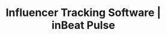 ---
title: Influencer Tracking Software | inBeat Pulse
description: >-
  inBeat allows you to track Instagram and TikTok influencers, without being on social media 24/7. We aggregate all of your influencer marketing data and content, making it easy for you to access.
pagetitle: Simple Instagram and TikTok Influencer Tracking
slug: influencer-tracking-software
layout: influencer-tracking-software
hiw:
  - title: "Add your influencers, @tags and/or #hashtags"
    description: >-
      Enter the influencers you want to track on TikTok or Instagram, and let our tool monitor their image posts, videos or stories.
  - title: Influencer Data Collection And Analysis
    description: >-
      Let inBeat manage the data collection and crunching of your sponsored posts. Sit back, and get a final report in a few clicks, once your campaign is over.
  - title: Export and Share your Content Library (posts, videos and stories)
    description: >-
      inBeat saves all of your content for future usage, making it easy to reuse for your future creative needs.
sections:
  - title: Measure
    description: >-
      inBeat identifies your KPIs, allowing you to see your global campaign health.
    icon: features-measure-icon
    link:
      text: Try it now &#8594;
      url: https://teaminbeat.typeform.com/to/XJEJHjDg
      external: true
    image: /images/features-measure-img.png
    points:
      - lines:
          - text: Views
          - text: Impressions
      - lines:
          - text: Comments
          - text: Likes
      - lines:
          - text: Engagement rate
  - title: Content Library
    description: >-
      inBeat organizes all of the content created by your influencers on either TikTok or Instagram.
    icon: features-content-library-icon
    link:
      text: Try it now &#8594;
      url: https://teaminbeat.typeform.com/to/XJEJHjDg
      external: true
    image: /images/features-content-library-img.png
    points:
      - title: Media Assets
        description: >-
          We keep all of your creative assets in a cloud-available document, which you can share with your team or clients.
      - title: Engagement Metrics
        description: >-
          All of your content assets are linked to the engagement they received up to this day.
      - title: Export All
        description: >-
          You can export all of your content in a single click, making it easy to keep a local version, or adding them to your internal content library.
  - title: Data-Driven Reporting
    description: >-
      inBeat keeps a pulse on the engagement metrics of each individual publication.
    icon: features-data-icon
    link:
      text: Try it now &#8594;
      url: https://teaminbeat.typeform.com/to/XJEJHjDg
      external: true
    image: /images/features-data-img.png
    points:
      - title: Overall Campaign Metrics
        description: >-
          Our tool will monitor each influencer and compute your campaign metrics with each update: Likes, Comments and Impressions.
      - title: Top-Performers
        description: >-
          inBeat will identify your top-performing influencers, allowing you to re-hire them for future campaigns.
      - title: One-Click Reporting
        description: >-
          You can use our one-click report to generate a beautiful report, which encapsulates the results of your campaign in a clean visual format.
faq:
  - question: How do you track my influencer marketing campaign?
    answer: >-
      inBeat Pulse tracks your influencer relationships through both hashtag (#) and user (@) mentions on both Instagram, and TikTok. Our influencer marketing software allows you to track your influencer marketing campaigns in real-time.
  - question: Do you offer real-time influencer tracking?
    answer: >-
      We offer tracking at a 60 minutes interval. Pulse will notify you when a new post is discovered. Our influencer marketing software has the ability to track posts and stories on Instagram, as well as video posts on TikTok.
  - question: Do you track both TikTok and Instagram?
    answer: >-
      Yes. We track both TikTok and Instagram. However, a campaign within our tool can only contain influencers from one social media platform. If you want to track influencers on both TikTok and Instagram, you would need to create two different campaigns.
  - question: Should I track my influencer marketing?
    answer: >-
      Tracking influencers is a good way to stay on top of things when running a campaign. A lot of influencers forget to post, and using Pulse is a good way to keep them in check. Influencer tracking (Pulse) also allows you to identify your most successful influencers at a glimpse.
---